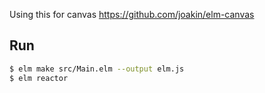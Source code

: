 Using this for canvas https://github.com/joakin/elm-canvas

## Run

```bash
$ elm make src/Main.elm --output elm.js
$ elm reactor
```
